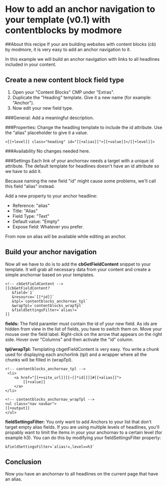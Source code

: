 # How to add an anchor navigation to your template (v0.1) with contentblocks by modmore

##About this recipe
If your are building websites with content blocks (cb) by modmore, it is very easy to add an anchor navigation to it.

In this example we will build an anchor navigation with links to all headlines included in your content.

## Create a new content block field type

1. Open your "Content Blocks" CMP under "Extras". 
2. Duplicate the "Heading" template. Give it a new name (for example: "Anchor").
3. Now edit your new field type. 

###General: 
Add a meaningful description.

###Properties: 
Change the headling template to include the id attribute. Use the "alias" placeholder to give it a value.
```
<[[+level]] class="heading" id="[[+alias]]">[[+value]]</[[+level]]>
```

###Availability
No changes needed here.

###Settings
Each link of your anchornav needs a target with a unique id attribute. The default template for headlines doesn't have an id attribute so we have to add it. 

Because naming the new field "id" might cause some problems, we'll call this field "alias" instead.

Add a new property to your anchor headline:
* Reference: "alias"
* Title: "Alias"
* Field Type: "Text"
* Default value: "Empty"
* Expose field: Whatever you prefer.

From now on alias will be available while editing an anchor.

## Build your anchor navigation
Now all we have to do is to add the **cbGetFieldContent** snippet to your template. It will grab all necessary data from your content and create a simple anchornar based on your templates.

```
<!-- cbGetFieldContent -->
[[cbGetFieldContent?
   &field=`1`
   &resource=`[[*id]]`
   &tpl=`contentblocks_anchornav_tpl`
   &wrapTpl=`contentblocks_wrapTpl`
   &fieldSettingsFilter=`alias!=`
]]
```

**fields:** The field paramter must contain the id of your new field. As ids are hidden from view in the list of fields, you have to switch them on. Move your mouse over the field label. Right-click on the arrow that appears on the right side. Hover over "Columns" and then activate the "id" column.

**tpl/wrapTpl:** Templating cbgetFieldContent is very easy. You write a chunk used for displaying each anchorlink (tpl) and a wrapper where all the chunks will be filled in (wrapTpl).

```
<!-- contentblocks_anchornav_tpl --> 
 <li>
    <a href="[[++site_url]][[~[[*id]]]]#[[+alias]]">
        [[+value]]
    </a>
</li>

<!-- contentblocks_anchornav_wrapTpl -->
<ul class="nav navbar">
[[+output]]
</ul> 
```

**fieldSettingsFilter:** You only want to add Anchors to your list that don't target empty alias fields. If you are using multiple levels of headlines, you'll propably want to limit the items in your your anchornav to a certain level (for example h3). You can do this by modifying your fieldSettingsFilter property:

``` &fieldSettingsFilter=`alias!=,level==h3` ```

## Conclusion
Now you have an anchornav to all headlines on the current page that have an alias.
